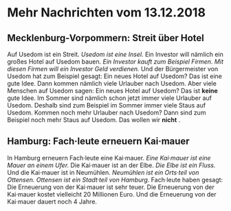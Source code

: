 # Mehr Nachrichten vom 13.12.2018


## Mecklenburg-Vorpommern: Streit über Hotel
Auf Usedom ist ein Streit. 
*Usedom ist eine Insel.* Ein Investor will nämlich ein großes Hotel auf Usedom bauen. 
*Ein Investor kauft zum Beispiel Firmen.* 
*Mit diesen Firmen will ein Investor Geld verdienen.* Und der Bürgermeister von Usedom hat zum Beispiel gesagt: Ein neues Hotel auf Usedom? Das ist eine gute Idee. Dann kommen nämlich viele Urlauber nach Usedom. Aber viele Menschen auf Usedom sagen: Ein neues Hotel auf Usedom? Das ist **keine** gute Idee. Im Sommer sind nämlich schon jetzt immer viele Urlauber auf Usedom. Deshalb sind zum Beispiel im Sommer immer viele Staus auf Usedom. Kommen noch mehr Urlauber nach Usedom? Dann sind zum Beispiel noch mehr Staus auf Usedom. Das wollen wir **nicht** . 

## Hamburg: Fach·leute erneuern Kai·mauer
In Hamburg erneuern Fach·leute eine Kai·mauer. 
*Eine Kai·mauer ist eine Mauer an einem Ufer.* Die Kai·mauer ist an der Elbe. 
*Die Elbe ist ein Fluss.* Und die Kai·mauer ist in Neumühlen. 
*Neumühlen ist ein Orts·teil von Ottensen.* 
*Ottensen ist ein Stadt·teil von Hamburg.* Fach·leute haben gesagt: Die Erneuerung von der Kai·mauer ist sehr teuer. Die Erneuerung von der Kai·mauer kostet vielleicht 20 Millionen Euro. Und die Erneuerung von der Kai·mauer dauert noch 4 Jahre. 
